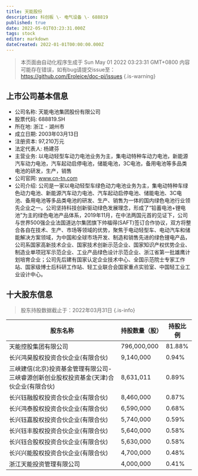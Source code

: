 ```yaml
---
title: 天能股份
description: 科创板 \- 电气设备 \- 688819
published: true
date: 2022-05-01T03:23:31.000Z
tags: stock
editor: markdown
dateCreated: 2022-01-01T00:00:00.000Z
---
```


> 本页面由自动化程序生成于 Sun May 01 2022 03:23:31 GMT+0800
> 内容可能存在错误，如有bug请提交issue至：https://github.com/Eroleice/doc-pi/issues
{.is-warning}

## 上市公司基本信息
- 公司名称: 天能电池集团股份有限公司
- 股票代码: 688819.SH
- 所在地: 浙江 - 湖州市
- 成立日期: 2003年03月13日
- 注册资本: 97,210万元
- 法定代表人: 杨建芬
- 主营业务: 以电动轻型车动力电池业务为主，集电动特种车动力电池，新能源汽车动力电池，汽车起动启停电池，储能电池，3C电池，备用电池等多品类电池的研发，生产，销售
- 公司官网: www.cn-tn.com
- 公司介绍: 公司是一家以电动轻型车绿色动力电池业务为主，集电动特种车绿色动力电池、新能源汽车动力电池、汽车起动启停电池、储能电池、3C电池、备用电池等多品类电池的研发、生产、销售为一体的国内绿色电池行业领先企业之一。公司坚持科技创新驱动绿色发展理念，形成了“铅蓄电池+锂电池”为主的绿色电池产品体系，2019年11月，在中法两国元首的见证下，公司与世界500强企业法国道达尔集团旗下帅福得(SAFT)签订合作协议，双方将整合各自在技术、生产、市场等领域的优势，聚焦于电动轻型车、电动汽车和储能解决方案领域，为中国和全球市场开发、制造和销售先进的绿色锂电产品，公司系国家高新技术企业、国家技术创新示范企业、国家知识产权优势企业、制造业单项冠军示范企业、工业产品绿色设计示范企业、浙江省第一批雄鹰计划培育企业；公司先后建有国家认定企业技术中心、全国示范院士专家工作站、国家级博士后科研工作站、轻工业联合会国家重点实验室、中国轻工业工业设计中心。


## 十大股东信息
> 股东持股数据截止于：2022年03月31日
{.is-info}

| 股东名称 | 持股数量（股） | 持股比例 |
| --- | --- | --- |
| 天能控股集团有限公司 | 796,000,000 | 81.88% |
| 长兴鸿昊股权投资合伙企业(有限合伙) | 9,140,000 | 0.94% |
| 三峡建信(北京)投资基金管理有限公司-三峡睿源创新创业股权投资基金(天津)合伙企业(有限合伙) | 8,631,011 | 0.89% |
| 长兴钰融股权投资合伙企业(有限合伙) | 8,460,000 | 0.87% |
| 长兴鸿泰股权投资合伙企业(有限合伙) | 6,590,000 | 0.68% |
| 长兴钰嘉股权投资合伙企业(有限合伙) | 5,740,000 | 0.59% |
| 长兴钰丰股权投资合伙企业(有限合伙) | 5,640,000 | 0.58% |
| 长兴钰合股权投资合伙企业(有限合伙) | 5,630,000 | 0.58% |
| 长兴兴能股权投资合伙企业(有限合伙) | 4,700,000 | 0.48% |
| 浙江天能投资管理有限公司 | 4,000,000 | 0.41% |




